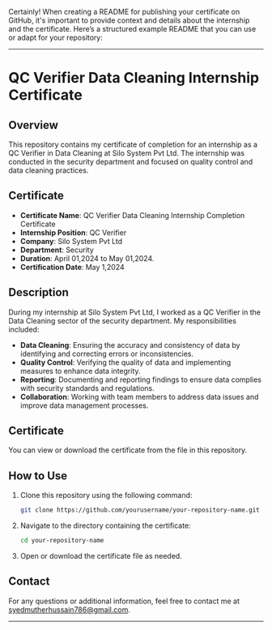 Certainly! When creating a README for publishing your certificate on GitHub, it's important to provide context and details about the internship and the certificate. Here’s a structured example README that you can use or adapt for your repository:

---

# QC Verifier Data Cleaning Internship Certificate

## Overview

This repository contains my certificate of completion for an internship as a QC Verifier in Data Cleaning at Silo System Pvt Ltd. The internship was conducted in the security department and focused on quality control and data cleaning practices.

## Certificate

- **Certificate Name**: QC Verifier Data Cleaning Internship Completion Certificate
- **Internship Position**: QC Verifier
- **Company**: Silo System Pvt Ltd
- **Department**: Security
- **Duration**: April 01,2024 to May 01,2024.
- **Certification Date**: May 1,2024

## Description

During my internship at Silo System Pvt Ltd, I worked as a QC Verifier in the Data Cleaning sector of the security department. My responsibilities included:

- **Data Cleaning**: Ensuring the accuracy and consistency of data by identifying and correcting errors or inconsistencies.
- **Quality Control**: Verifying the quality of data and implementing measures to enhance data integrity.
- **Reporting**: Documenting and reporting findings to ensure data complies with security standards and regulations.
- **Collaboration**: Working with team members to address data issues and improve data management processes.

## Certificate

You can view or download the certificate from the file in this repository. 

## How to Use

1. Clone this repository using the following command:
   ```bash
   git clone https://github.com/yourusername/your-repository-name.git
   ```
2. Navigate to the directory containing the certificate:
   ```bash
   cd your-repository-name
   ```
3. Open or download the certificate file as needed.

## Contact

For any questions or additional information, feel free to contact me at syedmutherhussain786@gmail.com.

---

